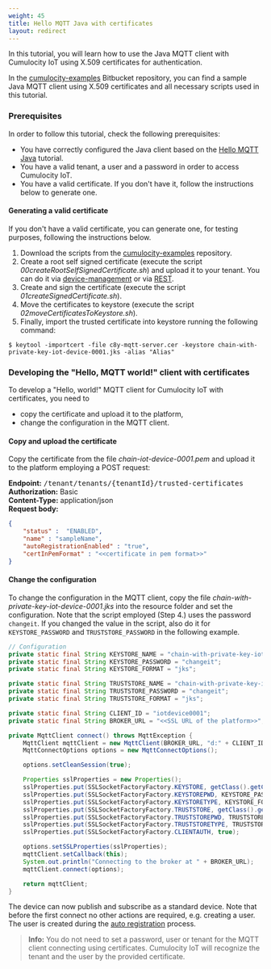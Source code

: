 ```yaml
---
weight: 45
title: Hello MQTT Java with certificates
layout: redirect
---
```


In this tutorial, you will learn how to use the Java MQTT client with Cumulocity IoT using X.509 certificates for authentication.

In the [cumulocity-examples](https://bitbucket.org/m2m/cumulocity-examples/src/develop/mqtt-client) Bitbucket repository, you can find a sample Java MQTT client using X.509 certificates and all necessary scripts used in this tutorial.

### Prerequisites  

In order to follow this tutorial, check the following prerequisites:

*   You have correctly configured the Java client based on the [Hello MQTT Java](#hello-mqtt-java) tutorial.
*   You have a valid tenant, a user and a password in order to access Cumulocity IoT.
*   You have a valid certificate. If you don't have it, follow the instructions below to generate one.

#### Generating a valid certificate

If you don't have a valid certificate, you can generate one, for testing purposes, following the instructions below.

1.  Download the scripts from the [cumulocity-examples](https://bitbucket.org/m2m/cumulocity-examples/src/develop/mqtt-client/scripts) repository.
2.  Create a root self signed certificate (execute the script *00createRootSelfSignedCertificate.sh*) and upload it to your tenant. You can do it via [device-management](/users-guide/device-management/#managing-trusted-certificates) or via [REST](/reference/tenants/#trusted-certificates-collection).
3.  Create and sign the certificate (execute the script *01createSignedCertificate.sh*).
4.  Move the certificates to keystore (execute the script *02moveCertificatesToKeystore.sh*).
5.  Finally, import the trusted certificate into keystore running the following command:

```shell
$ keytool -importcert -file c8y-mqtt-server.cer -keystore chain-with-private-key-iot-device-0001.jks -alias "Alias"
```

### Developing the "Hello, MQTT world!" client with certificates  

To develop a "Hello, world!" MQTT client for Cumulocity IoT with certificates, you need to

*  copy the certificate and upload it to the platform,
*  change the configuration in the MQTT client.

#### Copy and upload the certificate

Copy the certificate from the file *chain-iot-device-0001.pem* and upload it to the platform employing a POST request:

**Endpoint:**  <kbd>/tenant/tenants/{tenantId}/trusted-certificates</kbd> <br/>
**Authorization:** Basic <br/>
**Content-Type:** application/json <br/>
**Request body:**

```json
{
    "status" :  "ENABLED",
    "name" : "sampleName",
    "autoRegistrationEnabled" : "true",
    "certInPemFormat" : "<<certificate in pem format>>"
}
```

#### Change the configuration

To change the configuration in the MQTT client, copy the file *chain-with-private-key-iot-device-0001.jks* into the resource folder and set the configuration. Note that the script employed (Step 4.) uses the password `changeit`. If you changed the value in the script, also do it for `KEYSTORE_PASSWORD` and `TRUSTSTORE_PASSWORD` in the following example.

```java
// Configuration
private static final String KEYSTORE_NAME = "chain-with-private-key-iot-device-0001.jks";
private static final String KEYSTORE_PASSWORD = "changeit";
private static final String KEYSTORE_FORMAT = "jks";

private static final String TRUSTSTORE_NAME = "chain-with-private-key-iot-device-0001.jks";
private static final String TRUSTSTORE_PASSWORD = "changeit";
private static final String TRUSTSTORE_FORMAT = "jks";

private static final String CLIENT_ID = "iotdevice0001";
private static final String BROKER_URL = "<<SSL URL of the platform>>";

private MqttClient connect() throws MqttException {
    MqttClient mqttClient = new MqttClient(BROKER_URL, "d:" + CLIENT_ID, new MemoryPersistence());
    MqttConnectOptions options = new MqttConnectOptions();

    options.setCleanSession(true);

    Properties sslProperties = new Properties();
    sslProperties.put(SSLSocketFactoryFactory.KEYSTORE, getClass().getClassLoader().getResource(KEYSTORE_NAME).getPath());
    sslProperties.put(SSLSocketFactoryFactory.KEYSTOREPWD, KEYSTORE_PASSWORD);
    sslProperties.put(SSLSocketFactoryFactory.KEYSTORETYPE, KEYSTORE_FORMAT);
    sslProperties.put(SSLSocketFactoryFactory.TRUSTSTORE, getClass().getClassLoader().getResource(TRUSTSTORE_NAME).getPath());
    sslProperties.put(SSLSocketFactoryFactory.TRUSTSTOREPWD, TRUSTSTORE_PASSWORD);
    sslProperties.put(SSLSocketFactoryFactory.TRUSTSTORETYPE, TRUSTSTORE_FORMAT);
    sslProperties.put(SSLSocketFactoryFactory.CLIENTAUTH, true);

    options.setSSLProperties(sslProperties);
    mqttClient.setCallback(this);
    System.out.println("Connecting to the broker at " + BROKER_URL);
    mqttClient.connect(options);

    return mqttClient;
}
```  

The device can now publish and subscribe as a standard device. Note that before the first connect no other actions are required, e.g. creating a user. The user is created during the [auto registration](#TODO) process.

> **Info:** You do not need to set a password, user or tenant for the MQTT client connecting using certificates. Cumulocity IoT will recognize the tenant and the user by the provided certificate.
